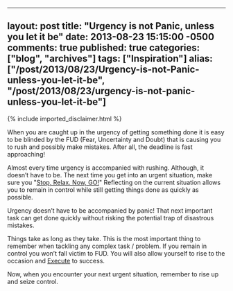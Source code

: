   ---
  layout: post
  title: "Urgency is not Panic, unless you let it be"
  date: 2013-08-23 15:15:00 -0500
  comments: true
  published: true
  categories: ["blog", "archives"]
  tags: ["Inspiration"]
  alias: ["/post/2013/08/23/Urgency-is-not-Panic-unless-you-let-it-be", "/post/2013/08/23/urgency-is-not-panic-unless-you-let-it-be"]
  ---
<!-- more -->
{% include imported_disclaimer.html %}
<p>When you are caught up in the urgency of getting something done it is easy to be blinded by the FUD (Fear, Uncertainty and Doubt) that is causing you to rush and possibly make mistakes. After all, the deadline is fast approaching!</p>
<p>Almost every time urgency is accompanied with rushing. Although, it doesn&rsquo;t have to be. The next time you get into an urgent situation, make sure you "<a href="http://pietschsoft.com/post/2013/08/02/Stop-Relax-Now-GO">Stop, Relax. Now, GO!</a>" Reflecting on the current situation allows you to remain in control while still getting things done as quickly as possible.</p>
<p>Urgency doesn&rsquo;t have to be accompanied by panic! That next important task can get done quickly without risking the potential trap of disastrous mistakes.</p>
<p>Things take as long as they take. This is the most important thing to remember when tackling any complex task / problem. If you remain in control you won&rsquo;t fall victim to FUD. You will also allow yourself to rise to the occasion and <a href="http://pietschsoft.com/post/2013/08/21/Execution-is-Most-Important-to-be-Successful">Execute</a> to success.</p>
<p>Now, when you encounter your next urgent situation, remember to rise up and seize control.</p>

